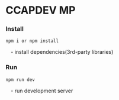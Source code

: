 <h1>CCAPDEV MP</h1>
<h3>Install</h3>
<code>npm i or npm install</code>
<p>&emsp;- install dependencies(3rd-party libraries)</p>
<h3>Run</h3>
<code>npm run dev</code>
<p>&emsp;- run development server</p>
